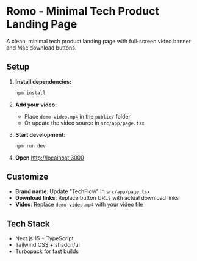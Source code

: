 # Romo - Minimal Tech Product Landing Page

A clean, minimal tech product landing page with full-screen video banner and Mac download buttons.

## Setup

1. **Install dependencies:**

   ```bash
   npm install
   ```

2. **Add your video:**

   - Place `demo-video.mp4` in the `public/` folder
   - Or update the video source in `src/app/page.tsx`

3. **Start development:**

   ```bash
   npm run dev
   ```

4. **Open** [http://localhost:3000](http://localhost:3000)

## Customize

- **Brand name**: Update "TechFlow" in `src/app/page.tsx`
- **Download links**: Replace button URLs with actual download links
- **Video**: Replace `demo-video.mp4` with your video file

## Tech Stack

- Next.js 15 + TypeScript
- Tailwind CSS + shadcn/ui
- Turbopack for fast builds
